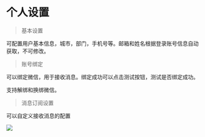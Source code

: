 # 个人设置

> 基本设置

可配置用户基本信息，城市，部门，手机号等。邮箱和姓名根据登录账号信息自动获取，不可修改。

> 账号绑定

可以绑定微信，用于接收消息。绑定成功可以点击测试按钮，测试是否绑定成功。

支持解绑和换绑微信。

> 消息订阅设置

可以自定义接收消息的配置

![](http://source.qiniu.cnd.nsini.com/images/2019/08/da/4b/90/20190820-cfb6d994d93000279ad40b0c4bcdafd6.jpeg?imageView2/2/w/1280/interlace/0/q/70)